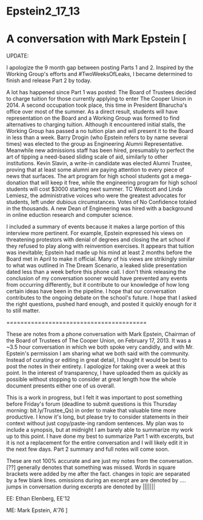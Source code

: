 Epstein2_17_13
==============

A conversation with Mark Epstein
[
============================
UPDATE:

I apologize the 9 month gap between posting Parts 1 and 2. Inspired by the Working Group's efforts and #TwoWeeksOfLeaks, I became determined to finish and release Part 2 by today.

A lot has happened since Part 1 was posted: The Board of Trustees decided to charge tuition for those currently applying to enter The Cooper Union in 2014. A second occupation took place, this time in President Bharucha's office over most
of the summer. As a direct result, students will have representation on the Board and a Working Group was formed to find alternatives to charging tuition. Although it encountered initial stalls, the Working Group has passed a no tuition plan and will present it to the Board in less than a week. Barry Drogin (who Epstein refers to by name several times) was  elected to the group as Engineering Alumni Representative. Meanwhile new admissions staff has been hired, presumably to perfect the art of tipping a need-based sliding scale of aid, similarly to other institutions. Kevin Slavin, a write-in candidate was elected Alumni Trustee, proving that at least some alumni are paying attention to every piece of news that surfaces. The art program for high school students got a mega-donation that will keep it free, while the engineering program for high school students will cost $3000 starting next summer. TC Westcott and Linda Lemiesz, the administrative voices who were the greatest advocates for students, left under dubious circumstances. Votes of No Confidence totaled in the thousands. A new Dean of Engineering was hired with a background in online eduction research and computer science. 

I included a summary of events because it makes a large portion of this interview more pertinent. For example, Epstein expressed his views on threatening protestors with denial of degrees and closing the art school if they refused to play along with reinvention exercises. It appears that tuition was inevitable; Epstein had made up his mind at least 2 months before the Board met in April to make it official. Many of his views are strikingly similar to what was outlined in The Dream Scenario, a leaked slide presentation dated less than a week before this phone call. I don't think releasing the conclusion of my conversation sooner would have prevented any events from occurring differently, but it contribute to our knowledge of how long certain ideas have been in the pipeline. I hope that our conversation contributes to the ongoing debate on the school's future. I hope that I asked the right questions, pushed hard enough,
and posted it quickly enough for it to still matter.

========================================

These are notes from a phone conversation with Mark Epstein, Chairman of the Board of Trustees of The Cooper Union, on February 17, 2013. It was a ~3.5 hour conversation in which we both spoke very candidly, and with Mr. Epstein's permission I am sharing what we both said with the community. Instead of curating or editing in great detail, I thought it would be best to post the notes in their entirety. I apologize for taking over a week at this point. In the interest of transparency, I have uploaded them as quickly as possible without stopping to consider at great length how the whole document presents either one of us overall. 

This is a work in progress, but I felt it was important to post something before Friday's forum (deadline to submit questions is this Thursday morning: bit.ly/Trustee_Qs) in order to make that valuable time more productive. I know it's long, but please try to consider statements in their context without just copy/paste-ing random sentences. My plan was to include a synopsis, but at midnight I am barely able to summarize my work up to this point. I have done my best to summarize Part 1 with excerpts, but it is not a replacement for the entire conversation and I will likely edit it in the next few days. Part 2 summary and full notes will come soon.

These are not 100% accurate and are just my notes from the conversation. [??] generally denotes that something was missed. Words in square brackets were added by me after the fact. changes in topic are separated by a few blank lines. omissions during an excerpt are are denoted by .... jumps in conversation during excerpts are denoted by ||||||| 

EE: Ethan Elenberg, EE'12

ME: Mark Epstein, A'76
]

